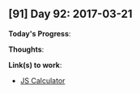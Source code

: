 ## [91] Day 92: 2017-03-21

**Today's Progress**: 

**Thoughts**: 

**Link(s) to work**:
- [JS Calculator](http://codepen.io/digilou/pen/RpNEea)
